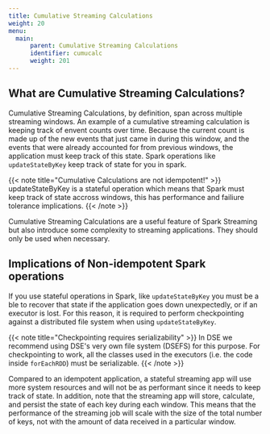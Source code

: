 ```yaml
---
title: Cumulative Streaming Calculations
weight: 20
menu:
  main:
      parent: Cumulative Streaming Calculations
      identifier: cumucalc
      weight: 201
---
```


## What are Cumulative Streaming Calculations?

Cumulative Streaming Calculations, by definition, span across multiple streaming windows. An example of a cumulative streaming calculation is keeping track of envent counts over time. Because the current count is made up of the new events that just came in during this window, and the events that were already accounted for from previous windows, the application must keep track of this state. Spark operations like `updateStateByKey` keep track of state for you in spark.

{{< note title="Cumulative Calculations are not idempotent!" >}}
updateStateByKey is a stateful operation which means that Spark must keep track of state accross windows, this has performance and failiure tolerance implications.
{{< /note >}}

Cumulative Streaming Calculations are a useful feature of Spark Streaming but also introduce some complexity to streaming applications. They should only be used when necessary.

## Implications of Non-idempotent Spark operations

If you use stateful operations in Spark, like `updateStateByKey` you must be a ble to recover that state if the application goes down unexpectedly, or if an executor is lost.
For this reason, it is required to perform checkpointing against a distributed file system when using `updateStateByKey`.

{{< note title="Checkpointing requires serializability" >}}
In DSE we recommend using DSE's very own file system (DSEFS) for this purpose. For checkpointing to work, all the classes used in the executors (i.e. the code inside `forEachRDD`) must be serializable.
{{< /note >}}

Compared to an idempotent application, a stateful streaming app will use more system resources and will not be as performant since it needs to keep track of state.
In addition, note that the streaming app will store, calculate, and persist the state of each key during each window.
This means that the performance of the streaming job will scale with the size of the total number of keys, not with the amount of data received in a particular window.
